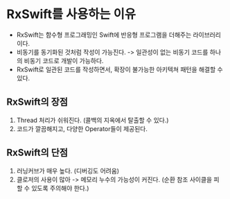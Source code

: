 # RxSwift를 사용하는 이유 

- RxSwift는 함수형 프로그래밍인 Swift에 반응형 프로그램을 더해주는 라이브러리이다. 
- 비동기를 동기화된 것처럼 작성이 가능진다. -> 일관성이 없는 비동기 코드를 하나의 비동기 코드로 개발이 가능하다.
- RxSwift로 일관된 코드를 작성하면서, 확장이 불가능한 아키텍쳐 패턴을 해결할 수 있다. 

## RxSwift의 장점 
1. Thread 처리가 쉬워진다. (콜백의 지옥에서 탈출할 수 있다.)
2. 코드가 깔끔해지고, 다양한 Operator들이 제공된다. 

## RxSwift의 단점 
1. 러닝커브가 매우 높다. (디버깅도 어려움)
2. 클로저의 사용이 많아 -> 메모리 누수의 가능성이 커진다. (순환 참조 사이클을 피할 수 있도록 주의해야 한다.)

